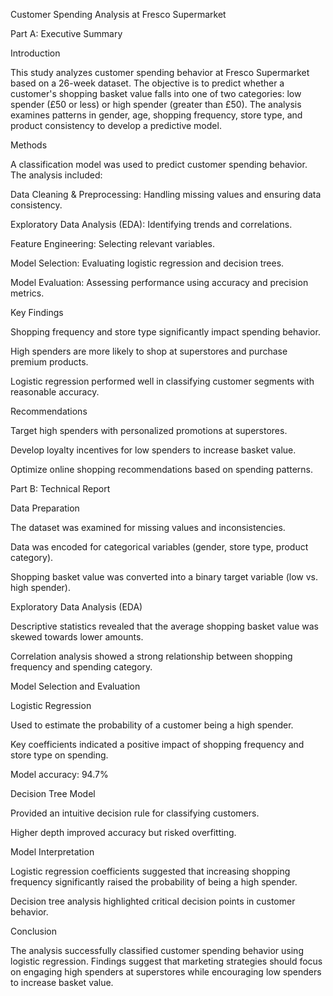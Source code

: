 Customer Spending Analysis at Fresco Supermarket

Part A: Executive Summary

Introduction

This study analyzes customer spending behavior at Fresco Supermarket based on a 26-week dataset. The objective is to predict whether a customer's shopping basket value falls into one of two categories: low spender (£50 or less) or high spender (greater than £50). The analysis examines patterns in gender, age, shopping frequency, store type, and product consistency to develop a predictive model.

Methods

A classification model was used to predict customer spending behavior. The analysis included:

Data Cleaning & Preprocessing: Handling missing values and ensuring data consistency.

Exploratory Data Analysis (EDA): Identifying trends and correlations.

Feature Engineering: Selecting relevant variables.

Model Selection: Evaluating logistic regression and decision trees.

Model Evaluation: Assessing performance using accuracy and precision metrics.

Key Findings

Shopping frequency and store type significantly impact spending behavior.

High spenders are more likely to shop at superstores and purchase premium products.

Logistic regression performed well in classifying customer segments with reasonable accuracy.

Recommendations

Target high spenders with personalized promotions at superstores.

Develop loyalty incentives for low spenders to increase basket value.

Optimize online shopping recommendations based on spending patterns.

Part B: Technical Report

Data Preparation

The dataset was examined for missing values and inconsistencies.

Data was encoded for categorical variables (gender, store type, product category).

Shopping basket value was converted into a binary target variable (low vs. high spender).

Exploratory Data Analysis (EDA)

Descriptive statistics revealed that the average shopping basket value was skewed towards lower amounts.

Correlation analysis showed a strong relationship between shopping frequency and spending category.

Model Selection and Evaluation

Logistic Regression

Used to estimate the probability of a customer being a high spender.

Key coefficients indicated a positive impact of shopping frequency and store type on spending.

Model accuracy:  94.7%

Decision Tree Model

Provided an intuitive decision rule for classifying customers.

Higher depth improved accuracy but risked overfitting.

Model Interpretation

Logistic regression coefficients suggested that increasing shopping frequency significantly raised the probability of being a high spender.

Decision tree analysis highlighted critical decision points in customer behavior.

Conclusion

The analysis successfully classified customer spending behavior using logistic regression. Findings suggest that marketing strategies should focus on engaging high spenders at superstores while encouraging low spenders to increase basket value.
